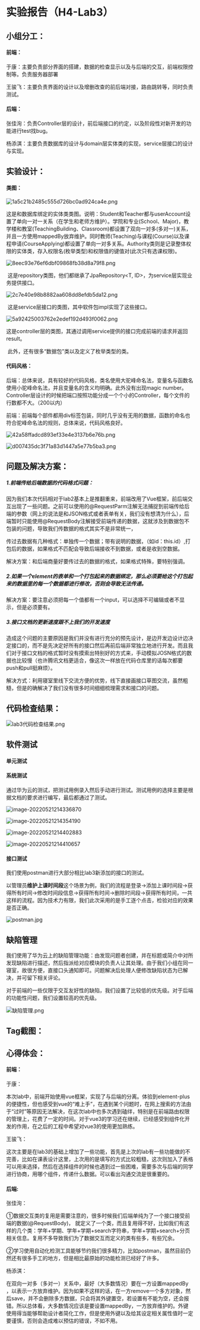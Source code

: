 # 实验报告（H4-Lab3）

## 小组分工：

#### 前端：

​	于康：主要负责部分界面的搭建，数据的检查显示以及与后端的交互，前端权限控制等。负责服务器部署

​	王骏飞：主要负责界面的设计以及增删改查的前后端对接，路由跳转等，同时负责测试。

#### 后端：

​	张佳洵：负责Controller层的设计，前后端接口的约定，以及阶段性对新开发的功能进行test找bug。

​	杨添淇：主要负责数据库的设计与domain层实体类的实现，service层接口的设计与实现。

## 实验设计：

#### 类图：

![1a5c21b2485c555d726bc0ad924ca4e.png](https://s2.loli.net/2022/04/15/PZyH4uzFLeBxSbR.png)

​		这是和数据库绑定的实体类类图。说明：Student和Teacher都与userAccount设置了单向一对一关系（在学生和老师方维护）。学院和专业(School、Major)，教学楼和教室(TeachingBuilding、Classroom)都设置了双向一对多(多对一)关系，并且一方使用mappedBy放弃维护。同时教师(Teaching)与课程(Course)以及课程申请(CourseApplying)都设置了单向一对多关系。Authority类则是记录整体权限的实体类，存入权限名(枚举类型)和权限值的键值对(此次只有选课权限)。

![8eec93e76ef6dbf09868fb38d8a79f8.png](https://s2.loli.net/2022/04/15/8xdn7QbPIvCuNJr.png)

​		这是repository类图，他们都继承了JpaRepository<T, ID>，为service层实现业务提供接口。

![2c7e40e98b8882aa608dd8efdb5da12.png](https://s2.loli.net/2022/04/15/V13KHMz2SiEgnXR.png)

​		这是service层接口的类图，其中软件包impl实现了这些接口。

![5a92425003762e2edef192d493f0062.png](https://s2.loli.net/2022/04/15/nwl3ym5DQL1jvUc.png)

​		这是controller层的类图，其通过调用service提供的接口完成前端的请求并返回result。

​		此外，还有很多“数据包”类以及定义了枚举类型的类。

#### 代码风格：

后端：总体来说，具有较好的代码风格，类名使用大驼峰命名法，变量名与函数名使用小驼峰命名法，并且变量名的含义均明确。此外没有出现magic number。Controller层设计的时候把端口按照功能分成一个个小的Controller，每个文件的行数都不大。（200以内）

前端：前端每个部件都用div标签包装，同时几乎没有无用的数据，函数的命名也符合驼峰命名法的规则，总体来说，代码风格良好。





![42a58ffadcd893ef33e4e3137b6e76b.png](https://s2.loli.net/2022/04/19/lQBwsEFLmn18gCf.png)

![d007435dc3f71a83d1447a5e77b5ba3.png](https://s2.loli.net/2022/04/19/VYGeuw7cd1PoRHX.png)

## 问题及解决方案：

##### 1.前端传给后端数据的代码格式问题：

因为我们本次代码相对于lab2基本上是推翻重来，前端改用了Vue框架，前后端交互出现了一些问题。之前可以使用的@RequestParm注解无法捕捉到前端传给后端的参数（网上的说法是和JSON格式或者表单有关，我们没有想清为什么），后端暂时只能使用@RequestBody注解接受前端传递的数据，这就涉及到数据包不包装的问题，导致我们传数据的格式其实不是非常统一，

传过去数据有几种格式：单独传一个数据；带有说明的数据，（如id：this.id）,打包后的数据，如果格式不匹配会导致后端接收不到数据，或者是收到空数据。

解决方案：和后端商量好要传过去的数据的格式，如果格式特殊，要特别强调。

##### 2.如果一个element的表单和一个打包起来的数据绑定，那么必须要给这个打包起来的数据里的每一个数据都进行修改，否则会导致无法传递。

解决方案：要注意必须把每一个值都有一个input，可以选择不可编辑或者不显示，但是必须要有。

##### 3.接口文档的更新速度跟不上我们的开发速度

造成这个问题的主要原因是我们并没有进行充分的预先设计，是边开发边设计边决定接口的，而不是先决定好所有的接口然后再前后端非常独立地进行开发。而且我们对于接口文档的格式暂时没有摸索出特别好的方式来，手动模拟JOSN格式的数据也比较慢（也许腾讯文档更适合，像这次一样放在代码仓库里的话每次都要push和pull挺麻烦）。

解决方式：利用寝室里线下交流方便的优势，线下直接画接口草图交流，虽然粗糙，但是的确解决了我们没有很多时间细细梳理需求和接口的问题。

## 代码检查结果：

![lab3代码检查结果.png](https://s2.loli.net/2022/04/15/y4NjJ9xKEadoz7X.png)

## 软件测试

#### 单元测试

#### 系统测试

通过华为云的测试，把测试用例录入然后手动进行测试。测试用例的选择主要是根据文档的要求进行编写，最后都通过了测试。

![image-20220521214336870](https://s2.loli.net/2022/05/21/WCRM4A6kIPH7ObQ.png)

![image-20220521214354190](https://s2.loli.net/2022/05/21/nUoyIEeJrRLQ5b9.png)

![image-20220521214402883](https://s2.loli.net/2022/05/21/ZmLKD5jwQOeAs4I.png)

![image-20220521214410657](https://s2.loli.net/2022/05/21/QkMFYuVyG8ianOE.png)

#### 接口测试

我们使用postman进行大部分相比lab3新添加的接口的测试。

以管理员**维护上课时间段**这个场景为例，我们的流程是登录->添加上课时间段->获得所有时间->修改时间段信息->获得所有时间->删除时间段->获得所有时间，一共这样的流程。因为技术力有限，我们此次采用的是手工逐个点击，检验对应的效果是否正确。

![postman.jpg](https://s2.loli.net/2022/05/21/FqHO6ti48x17DPn.png)

## 缺陷管理

​		我们使用了华为云上的缺陷管理功能：由发现问题者创建，并在标题或简介中对所发现缺陷进行描述，然后指派给对应模块的负责人让其处理。由于我们小组在同一寝室，故很方便，直接口头通知即可。问题解决后处理人便修改缺陷状态为已解决，并可留下相关评论。

对于前端的一些仅限于交互友好性的缺陷，我们设置了比较低的优先级。对于后端的功能性问题，我们设置较高的优先级。

![缺陷管理.png](https://s2.loli.net/2022/05/21/iLCuzVE2YfRsqjx.png)

## Tag截图：



## 心得体会：

#### 前端：

于康：

本次lab中，前端开始使用vue框架，实现了与后端的分离。体验到element-plus的便捷性，但也感受到vue的“难上手”，在遇到某个问题时，在网上搜索的方法由于“过时”等原因无法解决，在这次lab中也多次遇到磕绊，特别是在前端路由权限的管理上，花费了一定的时间。对于vue3的学习还在继续，已经感受到组件化开发的作用，在之后的工程中希望对vue3的使用更加熟练。

王骏飞：

这次主要是在lab3的基础上增加了一些功能，首先是上次的lab有一些功能做的不完善，比如在课表设计这里，上次用的是填写的方式比较粗糙，这次则加入了表格可以用来选择，然后在选择组件的时候也遇到过一些困难，需要多次与后端的同学进行协商，用哪个组件，传递什么数据。可以看出沟通交流是很重要的。


#### 后端:

张佳洵：

①数据交互类的复用是需要注意的，很多时候我们后端单纯为了一个接口接受前端的数据(@RequestBody)， 就定义了一个类，而且复用得不好，比如我们有这样的几个类：学年+学期、学年+学期+search字符串，学年+学期+search+分页相关信息。复用不多导致我们为了数据交互而定义的类有些多，有些冗余。

②学习使用自动化检测工具能够节约我们很多精力，比如postman，虽然目前仍然还有很多手工的地方，但是相比最原始的功能检测已经好了许多。

杨添淇：

在双向一对多（多对一）关系中，最好（大多数情况）要在一方设置mappedBy ，以表示一方放弃维护。因为如果不这样的话，在一方remove一个多方对象，然后save，并不会删除多方数据，只会将其外键置空，若设置有不能为空，还会报错。所以总体看，大多数情况应该是要设置mappedBy，一方放弃维护的。外键使用得当能够帮助设计者简化工作，但是使用外键以及给其设定相关属性值时一定要谨慎，否则会造成难以预估的错误，不如不用。